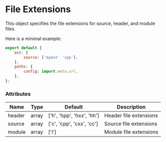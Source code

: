 # File Extensions
This object specifies the file extensions for source, header, and module files.

Here is a minimal example:
```js
export default {
    ext: {
        source: ['myext' 'cpp'],
    },
    paths: {
        config: import.meta.url,
    },
};
```

### Attributes

| Name | Type | Default | Description |
| ---- | ---- | ------- | ----------- |
| header | array | ['h', 'hpp', 'hxx', 'hh'] | Header file extensions |
| source | array | ['c', 'cpp', 'cxx', 'cc'] | Source file extensions |
| module | array | ['i'] | Module file extensions |

